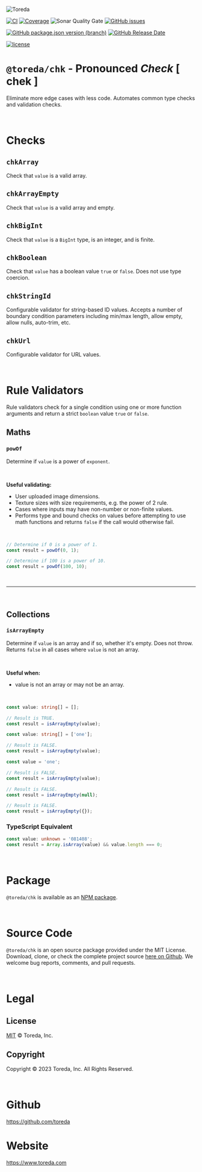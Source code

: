 ![Toreda](https://content.toreda.com/logo/toreda-logo.png)

[![CI](https://img.shields.io/github/actions/workflow/status/toreda/chk/main.yml?branch=master&style=for-the-badge)](https://github.com/toreda/chk/actions) [![Coverage](https://img.shields.io/sonar/coverage/toreda_cache?server=https%3A%2F%2Fsonarcloud.io&style=for-the-badge)](https://sonarcloud.io/dashboard?id=toreda_cache) ![Sonar Quality Gate](https://img.shields.io/sonar/quality_gate/toreda_cache?server=https%3A%2F%2Fsonarcloud.io&style=for-the-badge) [![GitHub issues](https://img.shields.io/github/issues/toreda/chk?style=for-the-badge)](https://github.com/toreda/chk/issues)


[![GitHub package.json version (branch)](https://img.shields.io/github/package-json/v/toreda/chk/master?style=for-the-badge)](https://github.com/toreda/chk/releases/latest)
[![GitHub Release Date](https://img.shields.io/github/release-date/toreda/chk?style=for-the-badge)](https://github.com/toreda/chk/releases/latest)

[![license](https://img.shields.io/github/license/toreda/chk?style=for-the-badge)](https://github.com/toreda/chk/blob/master/LICENSE)

# `@toreda/chk` - Pronounced *Check* [ chek ]
Eliminate more edge cases with less code. Automates common type checks and validation checks.

&nbsp;

# Checks
## `chkArray`
Check that `value` is a valid array.
## `chkArrayEmpty`
Check that `value` is a valid array and empty.
## `chkBigInt`
Check that `value` is a `BigInt` type, is an integer, and is finite.
## `chkBoolean`
Check that `value` has a boolean value `true` or `false`. Does not use type coercion.
## `chkStringId`
Configurable validator for string-based ID values. Accepts a number of boundary condition parameters including min/max length, allow empty, allow nulls, auto-trim, etc.
## `chkUrl`
Configurable validator for URL values.

&nbsp;

# Rule Validators
Rule validators check for a single condition using one or more function arguments and return a strict `boolean` value `true` or `false`.



## Maths
### `powOf`
Determine if `value` is a power of `exponent`.

&nbsp;

**Useful validating:**
  * User uploaded image dimensions.
  * Texture sizes with size requirements, e.g. the power of 2 rule.
  * Cases where inputs may have non-number or non-finite values.
* Performs type and bound checks on values before attempting to use math functions and returns `false` if the call would otherwise fail.

&nbsp;
```typescript
// Determine if 0 is a power of 1.
const result = powOf(0, 1);
```
```typescript
// Determine if 100 is a power of 10.
const result = powOf(100, 10);
```

&nbsp;

---

&nbsp;
## Collections
### `isArrayEmpty`
Determine if `value` is an array and if so, whether it's empty. Does not throw. Returns `false` in all cases where `value` is not an array.

&nbsp;

**Useful when:**
* value is not an array or may not be an array.


&nbsp;
```typescript
const value: string[] = [];

// Result is TRUE.
const result = isArrayEmpty(value);
```

```typescript
const value: string[] = ['one'];

// Result is FALSE.
const result = isArrayEmpty(value);
```

```typescript
const value = 'one';

// Result is FALSE.
const result = isArrayEmpty(value);
```

```typescript
// Result is FALSE.
const result = isArrayEmpty(null);
```

```typescript
// Result is FALSE.
const result = isArrayEmpty({});
```

### TypeScript Equivalent
```typescript
const value: unknown = '081408';
const result = Array.isArray(value) && value.length === 0;
```

&nbsp;

# Package
`@toreda/chk` is available as an [NPM package](https://www.npmjs.com/package/@toreda/chk).

&nbsp;

# Source Code
`@toreda/chk` is an open source package provided under the MIT License. Download, clone, or check the complete project source [here on Github](https://www.npmjs.com/package/@toreda/chk). We welcome bug reports, comments, and pull requests.

&nbsp;
# Legal

## License
[MIT](LICENSE) &copy; Toreda, Inc.

## Copyright
Copyright &copy; 2023 Toreda, Inc. All Rights Reserved.

&nbsp;

# Github
https://github.com/toreda

# Website
https://www.toreda.com

